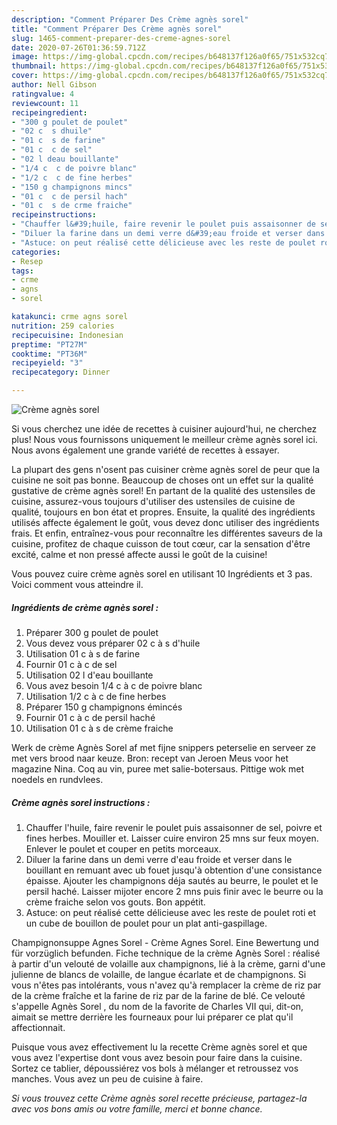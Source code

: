 ```yaml
---
description: "Comment Préparer Des Crème agnès sorel"
title: "Comment Préparer Des Crème agnès sorel"
slug: 1465-comment-preparer-des-creme-agnes-sorel
date: 2020-07-26T01:36:59.712Z
image: https://img-global.cpcdn.com/recipes/b648137f126a0f65/751x532cq70/creme-agnes-sorel-photo-principale-de-la-recette.jpg
thumbnail: https://img-global.cpcdn.com/recipes/b648137f126a0f65/751x532cq70/creme-agnes-sorel-photo-principale-de-la-recette.jpg
cover: https://img-global.cpcdn.com/recipes/b648137f126a0f65/751x532cq70/creme-agnes-sorel-photo-principale-de-la-recette.jpg
author: Nell Gibson
ratingvalue: 4
reviewcount: 11
recipeingredient:
- "300 g poulet de poulet"
- "02 c  s dhuile"
- "01 c  s de farine"
- "01 c  c de sel"
- "02 l deau bouillante"
- "1/4 c  c de poivre blanc"
- "1/2 c  c de fine herbes"
- "150 g champignons mincs"
- "01 c  c de persil hach"
- "01 c  s de crme fraiche"
recipeinstructions:
- "Chauffer l&#39;huile, faire revenir le poulet puis assaisonner de sel, poivre et fines herbes. Mouiller et. Laisser cuire environ 25 mns sur feux moyen. Enlever le poulet et couper en petits morceaux."
- "Diluer la farine dans un demi verre d&#39;eau froide et verser dans le bouillant en remuant avec ub fouet jusqu&#39;à obtention d&#39;une consistance épaisse. Ajouter les champignons déja sautés au beurre, le poulet et le persil haché. Laisser mijoter encore 2 mns puis finir avec le beurre ou la crème fraiche selon vos gouts. Bon appétit."
- "Astuce: on peut réalisé cette délicieuse avec les reste de poulet roti et un cube de bouillon de poulet pour un plat anti-gaspillage."
categories:
- Resep
tags:
- crme
- agns
- sorel

katakunci: crme agns sorel 
nutrition: 259 calories
recipecuisine: Indonesian
preptime: "PT27M"
cooktime: "PT36M"
recipeyield: "3"
recipecategory: Dinner

---
```



![Crème agnès sorel](https://img-global.cpcdn.com/recipes/b648137f126a0f65/751x532cq70/creme-agnes-sorel-photo-principale-de-la-recette.jpg)

Si vous cherchez une idée de recettes à cuisiner aujourd'hui, ne cherchez plus! Nous vous fournissons uniquement le meilleur crème agnès sorel ici. Nous avons également une grande variété de recettes à essayer.

La plupart des gens n'osent pas cuisiner crème agnès sorel de peur que la cuisine ne soit pas bonne. Beaucoup de choses ont un effet sur la qualité gustative de crème agnès sorel! En partant de la qualité des ustensiles de cuisine, assurez-vous toujours d'utiliser des ustensiles de cuisine de qualité, toujours en bon état et propres. Ensuite, la qualité des ingrédients utilisés affecte également le goût, vous devez donc utiliser des ingrédients frais. Et enfin, entraînez-vous pour reconnaître les différentes saveurs de la cuisine, profitez de chaque cuisson de tout cœur, car la sensation d'être excité, calme et non pressé affecte aussi le goût de la cuisine!

<!--inarticleads1-->

Vous pouvez cuire crème agnès sorel en utilisant 10 Ingrédients et 3 pas. Voici comment vous atteindre il.

##### Ingrédients de crème agnès sorel :

1. Préparer 300 g poulet de poulet
1. Vous devez vous préparer 02 c à s d&#39;huile
1. Utilisation 01 c à s de farine
1. Fournir 01 c à c de sel
1. Utilisation 02 l d&#39;eau bouillante
1. Vous avez besoin 1/4 c à c de poivre blanc
1. Utilisation 1/2 c à c de fine herbes
1. Préparer 150 g champignons émincés
1. Fournir 01 c à c de persil haché
1. Utilisation 01 c à s de crème fraiche


Werk de crème Agnès Sorel af met fijne snippers peterselie en serveer ze met vers brood naar keuze. Bron: recept van Jeroen Meus voor het magazine Nina. Coq au vin, puree met salie-botersaus. Pittige wok met noedels en rundvlees. 

<!--inarticleads2-->

##### Crème agnès sorel instructions :

1. Chauffer l&#39;huile, faire revenir le poulet puis assaisonner de sel, poivre et fines herbes. Mouiller et. Laisser cuire environ 25 mns sur feux moyen. Enlever le poulet et couper en petits morceaux.
1. Diluer la farine dans un demi verre d&#39;eau froide et verser dans le bouillant en remuant avec ub fouet jusqu&#39;à obtention d&#39;une consistance épaisse. Ajouter les champignons déja sautés au beurre, le poulet et le persil haché. Laisser mijoter encore 2 mns puis finir avec le beurre ou la crème fraiche selon vos gouts. Bon appétit.
1. Astuce: on peut réalisé cette délicieuse avec les reste de poulet roti et un cube de bouillon de poulet pour un plat anti-gaspillage.


Champignonsuppe Agnes Sorel - Crème Agnes Sorel. Eine Bewertung und für vorzüglich befunden. Fiche technique de la crème Agnès Sorel : réalisé à partir d&#39;un velouté de volaille aux champignons, lié à la crème, garni d&#39;une julienne de blancs de volaille, de langue écarlate et de champignons. Si vous n&#39;êtes pas intolérants, vous n&#39;avez qu&#39;à remplacer la crème de riz par de la crème fraîche et la farine de riz par de la farine de blé. Ce velouté s&#39;appelle Agnès Sorel , du nom de la favorite de Charles VII qui, dit-on, aimait se mettre derrière les fourneaux pour lui préparer ce plat qu&#39;il affectionnait. 

<!--inarticleads1-->

<p>
Puisque vous avez effectivement lu la recette Crème agnès sorel et que vous avez l'expertise dont vous avez besoin pour faire dans la cuisine. Sortez ce tablier, dépoussiérez vos bols à mélanger et retroussez vos manches. Vous avez un peu de cuisine à faire.
</p>

<p>
<i>Si vous trouvez cette Crème agnès sorel recette précieuse, partagez-la avec vos bons amis ou votre famille, merci et bonne chance.</i>
</p>
